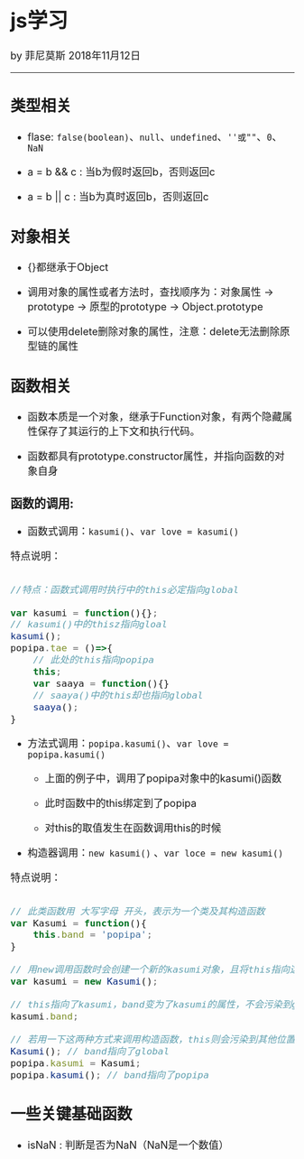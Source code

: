 <font size = "4">

# js学习

by 菲尼莫斯 2018年11月12日

---

## 类型相关

* flase: `false(boolean)`、`null`、`undefined`、`''或""`、`0`、`NaN`

* a = b && c : 当b为假时返回b，否则返回c

* a = b || c : 当b为真时返回b，否则返回c

## 对象相关

* {}都继承于Object

* 调用对象的属性或者方法时，查找顺序为：对象属性 -\> prototype -\> 原型的prototype -\> Object.prototype

* 可以使用delete删除对象的属性，注意：delete无法删除原型链的属性

## 函数相关

* 函数本质是一个对象，继承于Function对象，有两个隐藏属性保存了其运行的上下文和执行代码。

* 函数都具有prototype.constructor属性，并指向函数的对象自身

### 函数的调用:

* 函数式调用：`kasumi()`、`var love = kasumi()`

特点说明：

```javascript

//特点：函数式调用时执行中的this必定指向global

var kasumi = function(){};
// kasumi()中的thisz指向gloal
kasumi();
popipa.tae = ()=>{
    // 此处的this指向popipa
    this;
    var saaya = function(){}
    // saaya()中的this却也指向global
    saaya();
}
```

* 方法式调用：`popipa.kasumi()`、`var love = popipa.kasumi()` 
    
    * 上面的例子中，调用了popipa对象中的kasumi()函数
   
    * 此时函数中的this绑定到了popipa

    * 对this的取值发生在函数调用this的时候

* 构造器调用：`new kasumi()` 、`var loce = new kasumi()`

特点说明：

```javascript

// 此类函数用 大写字母 开头，表示为一个类及其构造函数 
var Kasumi = function(){
    this.band = 'popipa';
}

// 用new调用函数时会创建一个新的kasumi对象，且将this指向这个新对象
var kasumi = new Kasumi();

// this指向了kasumi，band变为了kasumi的属性，不会污染到global
kasumi.band;

// 若用一下这两种方式来调用构造函数，this则会污染到其他位置
Kasumi(); // band指向了global
popipa.kasumi = Kasumi;
popipa.kasumi(); // band指向了popipa

```

## 一些关键基础函数

* isNaN : 判断是否为NaN（NaN是一个数值）



</font>
